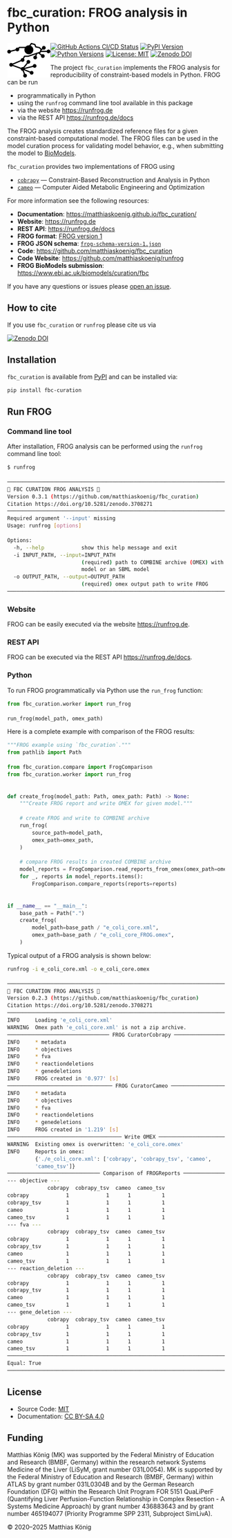 # fbc_curation: FROG analysis in Python

<img src="https://raw.githubusercontent.com/matthiaskoenig/fbc_curation/develop/docs/images/icon/frog_icon_mirror-100x80-300dpi.png" alt="FROG logo" align="left" width="100" />

[![GitHub Actions CI/CD Status](https://github.com/matthiaskoenig/fbc_curation/workflows/CI-CD/badge.svg)](https://github.com/matthiaskoenig/fbc_curation/actions/workflows/main.yml)
[![PyPI Version](https://img.shields.io/pypi/v/fbc-curation.svg)](https://pypi.org/project/fbc_curation/)
[![Python Versions](https://img.shields.io/pypi/pyversions/fbc-curation.svg)](https://pypi.org/project/fbc_curation/)
[![License: MIT](https://img.shields.io/pypi/l/fbc-curation.svg)](http://opensource.org/licenses/MIT)
[![Zenodo DOI](https://zenodo.org/badge/DOI/10.5281/zenodo.3708271.svg)](https://doi.org/10.5281/zenodo.3708271)

The project `fbc_curation` implements the FROG analysis for reproducibility of constraint-based models in Python. FROG can be run

- programmatically in Python
- using the `runfrog` command line tool available in this package
- via the website <https://runfrog.de>
- via the REST API <https://runfrog.de/docs>

The FROG analysis creates standardized reference files for a given constraint-based computational model.
The FROG files can be used in the model curation process for validating model behavior,
e.g., when submitting the model to [BioModels](https://www.ebi.ac.uk/biomodels/curation/fbc).

`fbc_curation` provides two implementations of FROG using

- [`cobrapy`](https://github.com/opencobra/cobrapy) — Constraint-Based Reconstruction and Analysis in Python
- [`cameo`](https://github.com/biosustain/cameo) — Computer Aided Metabolic Engineering and Optimization

For more information see the following resources:

- **Documentation**: https://matthiaskoenig.github.io/fbc_curation/
- **Website**: https://runfrog.de
- **REST API**: https://runfrog.de/docs
- **FROG format**: [FROG version 1](https://fbc-curation.readthedocs.io/en/latest/reference_files.html)
- **FROG JSON schema**: [`frog-schema-version-1.json`](https://raw.githubusercontent.com/matthiaskoenig/fbc_curation/develop/src/fbc_curation/resources/schema/frog-schema-version-1.json)
- **Code**: https://github.com/matthiaskoenig/fbc_curation
- **Code Website**: https://github.com/matthiaskoenig/runfrog
- **FROG BioModels submission**: https://www.ebi.ac.uk/biomodels/curation/fbc

If you have any questions or issues please [open an issue](https://github.com/matthiaskoenig/fbc_curation/issues).

## How to cite

If you use `fbc_curation` or `runfrog` please cite us via

[![Zenodo DOI](https://zenodo.org/badge/DOI/10.5281/zenodo.3708271.svg)](https://doi.org/10.5281/zenodo.3597770)


## Installation

`fbc_curation` is available from [PyPI](https://pypi.python.org/pypi/fbc-curation) and can be installed via:

```bash
pip install fbc-curation
```

## Run FROG

### Command line tool

After installation, FROG analysis can be performed using the `runfrog` command line tool:

```bash
$ runfrog

──────────────────────────────────────────────────────────────────────────────────
🐸 FBC CURATION FROG ANALYSIS 🐸
Version 0.3.1 (https://github.com/matthiaskoenig/fbc_curation)
Citation https://doi.org/10.5281/zenodo.3708271
──────────────────────────────────────────────────────────────────────────────────
Required argument '--input' missing
Usage: runfrog [options]

Options:
  -h, --help            show this help message and exit
  -i INPUT_PATH, --input=INPUT_PATH
                        (required) path to COMBINE archive (OMEX) with SBML
                        model or an SBML model
  -o OUTPUT_PATH, --output=OUTPUT_PATH
                        (required) omex output path to write FROG
──────────────────────────────────────────────────────────────────────────────────
```

### Website

FROG can be easily executed via the website https://runfrog.de.

### REST API

FROG can be executed via the REST API https://runfrog.de/docs.

### Python

To run FROG programmatically via Python use the `run_frog` function:

```python
from fbc_curation.worker import run_frog

run_frog(model_path, omex_path)
```

Here is a complete example with comparison of the FROG results:

```python
"""FROG example using `fbc_curation`."""
from pathlib import Path

from fbc_curation.compare import FrogComparison
from fbc_curation.worker import run_frog


def create_frog(model_path: Path, omex_path: Path) -> None:
    """Create FROG report and write OMEX for given model."""

    # create FROG and write to COMBINE archive
    run_frog(
        source_path=model_path,
        omex_path=omex_path,
    )

    # compare FROG results in created COMBINE archive
    model_reports = FrogComparison.read_reports_from_omex(omex_path=omex_path)
    for _, reports in model_reports.items():
        FrogComparison.compare_reports(reports=reports)


if __name__ == "__main__":
    base_path = Path(".")
    create_frog(
        model_path=base_path / "e_coli_core.xml",
        omex_path=base_path / "e_coli_core_FROG.omex",
    )
```

Typical output of a FROG analysis is shown below:

```bash
runfrog -i e_coli_core.xml -o e_coli_core.omex

───────────────────────────────────────────────────────────────────────────────────────
🐸 FBC CURATION FROG ANALYSIS 🐸
Version 0.2.3 (https://github.com/matthiaskoenig/fbc_curation)
Citation https://doi.org/10.5281/zenodo.3708271
───────────────────────────────────────────────────────────────────────────────────────
INFO     Loading 'e_coli_core.xml'                                         worker.py:70
WARNING  Omex path 'e_coli_core.xml' is not a zip archive.                  omex.py:500
───────────────────────────────── FROG CuratorCobrapy ────────────────────────────────
INFO     * metadata                                                      curator.py:107
INFO     * objectives                                                    curator.py:110
INFO     * fva                                                           curator.py:113
INFO     * reactiondeletions                                             curator.py:116
INFO     * genedeletions                                                 curator.py:119
INFO     FROG created in '0.977' [s]                                      worker.py:178
────────────────────────────────── FROG CuratorCameo ─────────────────────────────────
INFO     * metadata                                                      curator.py:107
INFO     * objectives                                                    curator.py:110
INFO     * fva                                                           curator.py:113
INFO     * reactiondeletions                                             curator.py:116
INFO     * genedeletions                                                 curator.py:119
INFO     FROG created in '1.219' [s]                                      worker.py:178
───────────────────────────────────── Write OMEX ─────────────────────────────────────
WARNING  Existing omex is overwritten: 'e_coli_core.omex'                   omex.py:680
INFO     Reports in omex:                                                 compare.py:60
         {'./e_coli_core.xml': ['cobrapy', 'cobrapy_tsv', 'cameo',
         'cameo_tsv']}
────────────────────────────── Comparison of FROGReports ─────────────────────────────
--- objective ---
             cobrapy  cobrapy_tsv  cameo  cameo_tsv
cobrapy            1            1      1          1
cobrapy_tsv        1            1      1          1
cameo              1            1      1          1
cameo_tsv          1            1      1          1
--- fva ---
             cobrapy  cobrapy_tsv  cameo  cameo_tsv
cobrapy            1            1      1          1
cobrapy_tsv        1            1      1          1
cameo              1            1      1          1
cameo_tsv          1            1      1          1
--- reaction_deletion ---
             cobrapy  cobrapy_tsv  cameo  cameo_tsv
cobrapy            1            1      1          1
cobrapy_tsv        1            1      1          1
cameo              1            1      1          1
cameo_tsv          1            1      1          1
--- gene_deletion ---
             cobrapy  cobrapy_tsv  cameo  cameo_tsv
cobrapy            1            1      1          1
cobrapy_tsv        1            1      1          1
cameo              1            1      1          1
cameo_tsv          1            1      1          1
───────────────────────────────────────────────────────────────────────────────────────
Equal: True
───────────────────────────────────────────────────────────────────────────────────────
```

## License
- Source Code: [MIT](https://opensource.org/license/MIT)
- Documentation: [CC BY-SA 4.0](https://creativecommons.org/licenses/by-sa/4.0/)

## Funding

Matthias König (MK) was supported by the Federal Ministry of Education and Research (BMBF, Germany) within the research network Systems Medicine of the Liver (LiSyM, grant number 031L0054). MK is supported by the Federal Ministry of Education and Research (BMBF, Germany) within ATLAS by grant number 031L0304B and by the German Research Foundation (DFG) within the Research Unit Program FOR 5151 QuaLiPerF (Quantifying Liver Perfusion-Function Relationship in Complex Resection - A Systems Medicine Approach) by grant number 436883643 and by grant number 465194077 (Priority Programme SPP 2311, Subproject SimLivA).

© 2020–2025 Matthias König
